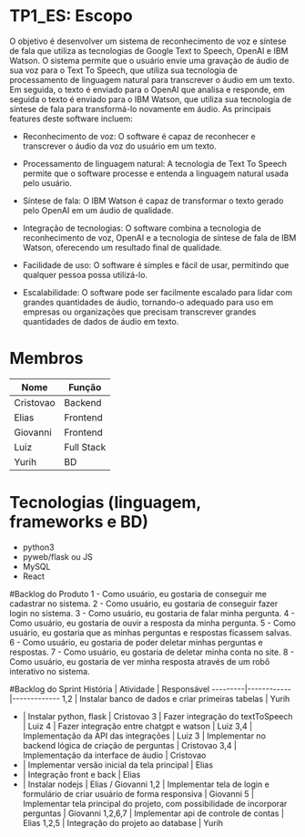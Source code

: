 # TP1_ES: Escopo
O objetivo é desenvolver um sistema de reconhecimento de voz e síntese de fala que utiliza as tecnologias de Google Text to Speech, OpenAI e IBM Watson. O sistema permite que o usuário envie uma gravação de áudio de sua voz para o Text To Speech, que utiliza sua tecnologia de processamento de linguagem natural para transcrever o áudio em um texto. Em seguida, o texto é enviado para o OpenAI que analisa e responde, em seguida o texto é enviado para o IBM Watson, que utiliza sua tecnologia de síntese de fala para transformá-lo novamente em áudio. As principais features deste software incluem: 
- Reconhecimento de voz: O software é capaz de reconhecer e transcrever o áudio da voz do usuário em um texto. 

- Processamento de linguagem natural: A tecnologia de Text To Speech permite que o software processe e entenda a linguagem natural usada pelo usuário. 

- Síntese de fala: O IBM Watson é capaz de transformar o texto gerado pelo OpenAI em um áudio de qualidade. 

- Integração de tecnologias: O software combina a tecnologia de reconhecimento de voz, OpenAI e a tecnologia de síntese de fala de IBM Watson, oferecendo um resultado final de qualidade. 

- Facilidade de uso: O software é simples e fácil de usar, permitindo que qualquer pessoa possa utilizá-lo.

- Escalabilidade: O software pode ser facilmente escalado para lidar com grandes quantidades de áudio, tornando-o adequado para uso em empresas ou organizações que precisam transcrever grandes quantidades de dados de áudio em texto.

# Membros 
Nome | Função
-----|-------
Cristovao|Backend
Elias|Frontend
Giovanni|Frontend
Luiz|Full Stack
Yurih|BD

# Tecnologias (linguagem, frameworks e BD)
- python3
- pyweb/flask ou JS
- MySQL
- React

#Backlog do Produto
1 - Como usuário, eu gostaria de conseguir me cadastrar no sistema.
2 - Como usuário, eu gostaria de conseguir fazer login no sistema.
3 - Como usuário, eu gostaria de falar minha pergunta.
4 - Como usuário, eu gostaria de ouvir a resposta da minha pergunta.
5 - Como usuário, eu gostaria que as minhas perguntas e respostas ficassem salvas.
6 - Como usuário, eu gostaria de poder deletar minhas perguntas e respostas.
7 - Como usuário, eu gostaria de deletar minha conta no site.
8 - Como usuário, eu gostaria de ver minha resposta através de um robô interativo no sistema.

#Backlog do Sprint
História | Atividade | Responsável
---------|------------|-------------
1,2 | Instalar banco de dados e criar primeiras tabelas | Yurih
- | Instalar python, flask | Cristovao
3 | Fazer integração do textToSpeech | Luiz
4 | Fazer integração entre chatgpt e watson | Luiz
3,4 | Implementação da API das integrações | Luiz
3 | Implementar no backend lógica de criação de perguntas | Cristovao
3,4 | Implementação da interface de áudio | Cristovao
- | Implementar versão inicial da tela principal | Elias
- | Integração front e back | Elias
- | Instalar  nodejs  | Elias / Giovanni
1,2 | Implementar tela de login e formulário de criar usuário de forma responsiva | Giovanni
5 | Implementar tela principal do projeto, com possibilidade de incorporar perguntas | Giovanni
1,2,6,7 | Implementar api de controle de contas | Elias
1,2,5 | Integração do projeto ao database | Yurih
